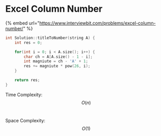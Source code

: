 # Excel Column Number

{% embed url="https://www.interviewbit.com/problems/excel-column-number/" %}

```cpp
int Solution::titleToNumber(string A) {
    int res = 0;

    for(int i = 0; i < A.size(); i++) {
        char ch = A[A.size() - 1 - i];
        int magniute = ch - 'A' + 1;
        res += magniute * pow(26, i);
    }

    return res;
}
```

Time Complexity: $$O(n)$$​

Space Complexity: $$O(1)$$​
